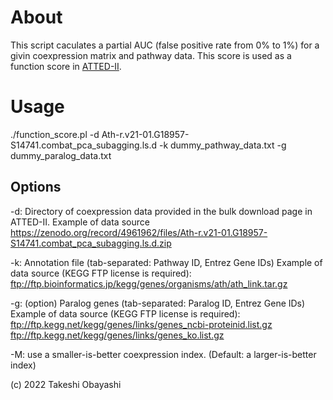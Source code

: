 # About

This script caculates a partial AUC (false positive rate from 0% to 1%) for a givin coexpression matrix and pathway data. This score is used as a function score in [ATTED-II](https://atted.jp).

# Usage

./function_score.pl -d Ath-r.v21-01.G18957-S14741.combat_pca_subagging.ls.d -k dummy_pathway_data.txt -g dummy_paralog_data.txt

## Options
 -d: Directory of coexpression data provided in the bulk download page in ATTED-II.
     Example of data source
     https://zenodo.org/record/4961962/files/Ath-r.v21-01.G18957-S14741.combat_pca_subagging.ls.d.zip

 -k: Annotation file (tab-separated: Pathway ID, Entrez Gene IDs)
     Example of data source (KEGG FTP license is required):
     ftp://ftp.bioinformatics.jp/kegg/genes/organisms/ath/ath_link.tar.gz

 -g: (option) Paralog genes (tab-separated: Paralog ID, Entrez Gene IDs)
     Example of data source (KEGG FTP license is required):
     ftp://ftp.kegg.net/kegg/genes/links/genes_ncbi-proteinid.list.gz
     ftp://ftp.kegg.net/kegg/genes/links/genes_ko.list.gz

-M: use a smaller-is-better coexpression index. (Default: a larger-is-better index)

(c) 2022 Takeshi Obayashi